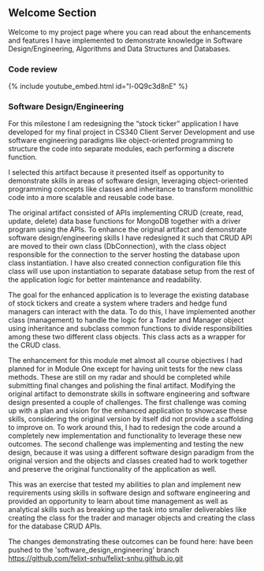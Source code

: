 ## Welcome Section 

Welcome to my project page where you can read about the enhancements and features I have implemented to demonstrate knowledge in Software Design/Engineering, Algorithms and Data Structures and Databases. 

### Code review

{% include youtube_embed.html id="l-0Q9c3d8nE" %}


### Software Design/Engineering 

For this milestone I am redesigning the “stock ticker” application I have developed for my final project in CS340 Client Server Development and use software engineering paradigms like object-oriented programming to structure the code into separate modules, each performing a discrete function. 

I selected this artifact because it presented itself as opportunity to demonstrate skills in areas of software design, leveraging object-oriented programming concepts like classes and inheritance to transform monolithic code into a more scalable and reusable code base. 

The original artifact consisted of APIs implementing CRUD (create, read, update, delete) data base functions for MongoDB together with a driver program using the APIs.
To enhance the original artifact and demonstrate software design/engineering skills I have redesigned it such that CRUD API are moved to their own class (DbConnection), with the class object responsible for the connection to the server hosting the database upon class instantiation. I have also created connection configuration file this class will use upon instantiation to separate database setup from the rest of the application logic for better maintenance and readability. 

The goal for the enhanced application is to leverage the existing database of stock tickers and create a system where traders and hedge fund managers can interact with the data. To do this, I have implemented another class (management) to handle the logic for a Trader and Manager object using inheritance and subclass common functions to divide responsibilities among these two different class objects. This class acts as a wrapper for the CRUD class.

The enhancement for this module met almost all course objectives I had planned for in Module One except for having unit tests for the new class methods. These are still on my radar and should be completed while submitting final changes and polishing the final artifact.
Modifying the original artifact to demonstrate skills in software engineering and software design presented a couple of challenges. The first challenge was coming up with a plan and vision for the enhanced application to showcase these skills, considering the original version by itself did not provide a scaffolding to improve on. To work around this, I had to redesign the code around a completely new implementation and functionality to leverage these new outcomes. The second challenge was implementing and testing the new design, because it was using a different software design paradigm from the original version and the objects and classes created had to work together and preserve the original functionality of the application as well.

This was an exercise that tested my abilities to plan and implement new requirements using skills in software design and software engineering and provided an opportunity to learn about time management as well as analytical skills such as breaking up the task into smaller deliverables like creating the class for the trader and manager objects and creating the class for the database CRUD APIs.

The changes demonstrating these outcomes can be found here: have been pushed to the 'software_design_engineering' branch https://github.com/felixt-snhu/felixt-snhu.github.io.git
